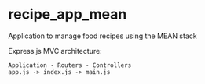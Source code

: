 # recipe_app_mean
Application to manage food recipes using the MEAN stack



Express.js MVC architecture:

	Application - Routers - Controllers
	app.js -> index.js -> main.js